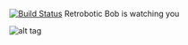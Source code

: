 [![Build Status](https://travis-ci.org/Retro3223/frc2015.svg)](https://travis-ci.org/Retro3223/frc2015.svg)
Retrobotic Bob is watching you

![alt tag](https://avatars0.githubusercontent.com/u/6465744?v=3&s=200)
